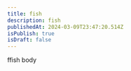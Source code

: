 ```yaml
---
title: fish
description: fish
publishedAt: 2024-03-09T23:47:20.514Z
isPublish: true
isDraft: false
---
```

ffish body
